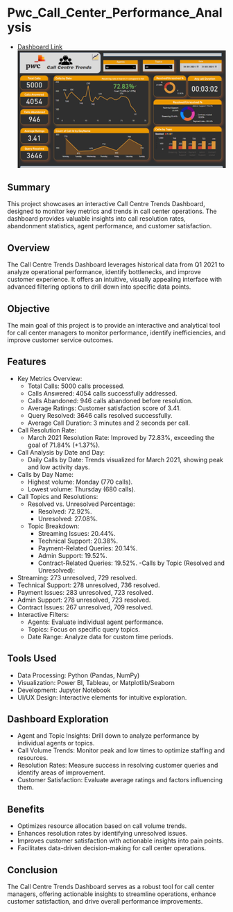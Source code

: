 # Pwc_Call_Center_Performance_Analysis
- [Dashboard Link](https://app.powerbi.com/groups/me/reports/11b33015-c20c-4d98-893d-14b97dde4147/a629cec74a789ee01c1d?experience=power-bi)
![Project](https://github.com/Vishwastanwar/Call_centre_trends_Analysis/blob/main/image.png)

## Summary
This project showcases an interactive Call Centre Trends Dashboard, designed to monitor key metrics and trends in call center operations. The dashboard provides valuable insights into call resolution rates, abandonment statistics, agent performance, and customer satisfaction.

## Overview
The Call Centre Trends Dashboard leverages historical data from Q1 2021 to analyze operational performance, identify bottlenecks, and improve customer experience. It offers an intuitive, visually appealing interface with advanced filtering options to drill down into specific data points.

## Objective
The main goal of this project is to provide an interactive and analytical tool for call center managers to monitor performance, identify inefficiencies, and improve customer service outcomes.

## Features
- Key Metrics Overview:
  - Total Calls: 5000 calls processed.
  - Calls Answered: 4054 calls successfully addressed.
  - Calls Abandoned: 946 calls abandoned before resolution.
  - Average Ratings: Customer satisfaction score of 3.41.
  - Query Resolved: 3646 calls resolved successfully.
  - Average Call Duration: 3 minutes and 2 seconds per call.
- Call Resolution Rate:
  - March 2021 Resolution Rate: Improved by 72.83%, exceeding the goal of 71.84% (+1.37%).
- Call Analysis by Date and Day:
  - Daily Calls by Date: Trends visualized for March 2021, showing peak and low activity days.
- Calls by Day Name:
  - Highest volume: Monday (770 calls).
  - Lowest volume: Thursday (680 calls).
- Call Topics and Resolutions:
  - Resolved vs. Unresolved Percentage:
    - Resolved: 72.92%.
    - Unresolved: 27.08%.
  - Topic Breakdown:
    - Streaming Issues: 20.44%.
    - Technical Support: 20.38%.
    - Payment-Related Queries: 20.14%.
    - Admin Support: 19.52%.
    - Contract-Related Queries: 19.52%.
-Calls by Topic (Resolved and Unresolved):
 - Streaming: 273 unresolved, 729 resolved.
 - Technical Support: 278 unresolved, 736 resolved.
 - Payment Issues: 283 unresolved, 723 resolved.
 - Admin Support: 278 unresolved, 723 resolved.
 - Contract Issues: 267 unresolved, 709 resolved.
- Interactive Filters:
  - Agents: Evaluate individual agent performance.
  - Topics: Focus on specific query topics.
  - Date Range: Analyze data for custom time periods.

## Tools Used
- Data Processing: Python (Pandas, NumPy)
- Visualization: Power BI, Tableau, or Matplotlib/Seaborn
- Development: Jupyter Notebook
- UI/UX Design: Interactive elements for intuitive exploration.

## Dashboard Exploration
- Agent and Topic Insights: Drill down to analyze performance by individual agents or topics.
- Call Volume Trends: Monitor peak and low times to optimize staffing and resources.
- Resolution Rates: Measure success in resolving customer queries and identify areas of improvement.
- Customer Satisfaction: Evaluate average ratings and factors influencing them.
## Benefits
- Optimizes resource allocation based on call volume trends.
- Enhances resolution rates by identifying unresolved issues.
- Improves customer satisfaction with actionable insights into pain points.
- Facilitates data-driven decision-making for call center operations.

## Conclusion
The Call Centre Trends Dashboard serves as a robust tool for call center managers, offering actionable insights to streamline operations, enhance customer satisfaction, and drive overall performance improvements.


